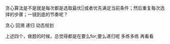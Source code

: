 贪心算法是不是就是每次都是选取最优||或者优先满足当前条件；然后重复每次选择的步骤；一镜到底的节奏呢？

贪心 回溯  递归   动态规划

上述四个，做题的时候，总觉得都是在要么for;要么递归呢
多练多练 再看看
